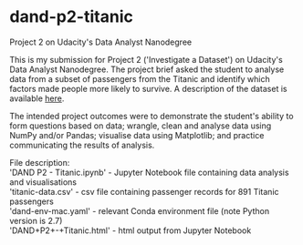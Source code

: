 # dand-p2-titanic  
Project 2 on Udacity's Data Analyst Nanodegree  

This is my submission for Project 2 ('Investigate a Dataset') on Udacity's Data Analyst Nanodegree.
The project brief asked the student to analyse data from a subset of passengers from the Titanic and identify which factors made people more likely to survive. A description of the dataset is available [here](https://www.kaggle.com/c/titanic/data).  

The intended project outcomes were to demonstrate the student's ability to form questions based on data; wrangle, clean and analyse data using NumPy and/or Pandas; visualise data using Matplotlib; and practice communicating the results of analysis.  

File description:  
'DAND P2 - Titanic.ipynb' - Jupyter Notebook file containing data analysis and visualisations  
'titanic-data.csv' - csv file containing passenger records for 891 Titanic passengers  
'dand-env-mac.yaml' - relevant Conda environment file (note Python version is 2.7)  
'DAND+P2+-+Titanic.html' - html output from Jupyter Notebook
